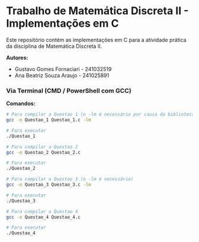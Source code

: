 # Trabalho de Matemática Discreta II - Implementações em C

Este repositório contém as implementações em C para a atividade prática da disciplina de Matemática Discreta II.

**Autores:**
* Gustavo Gomes Fornaciari - 241032519
* Ana Beatriz Souza Araujo - 241025891

### Via Terminal (CMD / PowerShell com GCC)

**Comandos:**

```bash
# Para compilar a Questao 1 (o -lm é necessário por causa da biblioteca math.h)
gcc -o Questao_1 Questao_1.c -lm

# Para executar
./Questao_1

# Para compilar a Questao 2
gcc -o Questao_2 Questao_2.c

# Para executar
./Questao_2

# Para compilar a Questao 3 (o -lm é necessário)
gcc -o Questao_3 Questao_3.c -lm

# Para executar
./Questao_3

# Para compilar a Questao 4
gcc -o Questao_4 Questao_4.c

# Para executar
./Questao_4